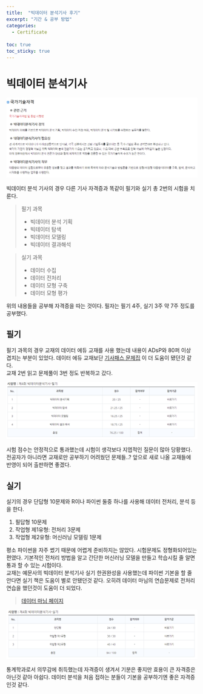 ```yaml
---
title:  "빅데이터 분석기사 후기"
excerpt: "기간 & 공부 방법"
categories:
  - Certificate

toc: true
toc_sticky: true
---
```


# 빅데이터 분석기사

<img src="/assets/images/blog/bigdata_1.png"> 

빅데이터 분석 기사의 경우 다른 기사 자격증과 똑같이 필기와 실기 총 2번의 시험을 치룬다.  


> 필기 과목  
> - 빅데이터 분석 기획
> - 빅테이터 탐색
> - 빅데이터 모델링
> - 빅데이터 결과해석

> 실기 과목
> - 데이터 수집
> - 데이터 전처리
> - 데이터 모형 구축
> - 데이터 모형 평가

위의 내용들을 공부해 자격증을 따는 것이다. 
필자는 필기 4주, 실기 3주 약 7주 정도를 공부했다.  

## 필기

필기 과목의 경우 교재의 데이터 에듀 교재를 사용 했는데 내용이 ADsP와 80퍼 이상 겹치는 부분이 있었다. 데이터 에듀 교재보단 <u>[기사패스 문제집](http://www.kyobobook.co.kr/product/detailViewKor.laf?ejkGb=KOR&mallGb=KOR&barcode=9791191388121&orderClick=LBP&Kc=)</u> 이 더 도움이 됐던것 같다.  
교재 2번 읽고 문제풀이 3번 정도 반복하고 갔다. 

<img src="/assets/images/blog/bigdata_2.png"> 

시험 점수는 안정적으로 통과했는데 시험이 생각보다 지엽적인 질문이 많아 당황했다. 전공자가 아니라면 교재로만 공부하기 어려웠던 문제들..? 앞으로 새로 나올 교재들에 반영이 되어 출판하면 좋겠다.


## 실기
실기의 경우 단답형 10문제와 R이나 파이썬 둘중 하나를 사용해 데이터 전처리, 분석 등을 한다.
1. 필답형 10문제
2. 작업형 제1유형: 전처리 3문제
3. 작업형 제2유형: 머신러닝 모델링 1문제

평소 파이썬을 자주 썼기 때문에 어렵게 준비하지는 않았다. 시험문제도 정형화되어있는 편였다. 기본적인 전처리 방법을 알고 간단한 머신러닝 모델을 만들고 학습시킬 줄 알면 통과 할 수 있는 시험이다.  
교재는 예문사의 빅데이터 분석기사 실기 한권완성을 사용했는데 파이썬 기본을 할 줄 안다면 실기 책은 도움이 별로 안됐던것 같다. 오히려 데이터 마님의 연습문제로 전처리 연습을 했던것이 도움이 더 되었다.  

> [데이터 마님 페이지](https://www.datamanim.com/intro.html)

<img src="/assets/images/blog/bigdata_3.png"> 

통계학과로서 의무감에 취득했는데 자격증이 생겨서 기분은 좋지만 효용이 큰 자격증은 아닌것 같아 아쉽다. 데이터 분석을 처음 접하는 분들이 기본을 공부하기엔 좋은 자격증인것 같다.